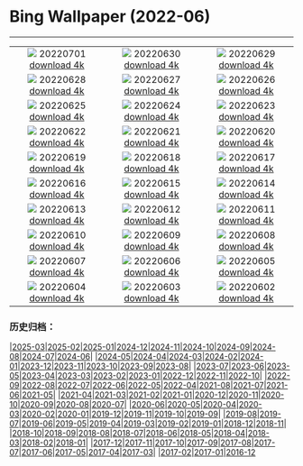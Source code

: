 # Bing Wallpaper (2022-06)
**************
| | | |
| :----: | :----: | :----: |
| ![](https://www.bing.com/th?id=OHR.AgueroVillage_ZH-CN1007741117_1920x1080.jpg) 20220701 [download 4k](https://www.bing.com/th?id=OHR.AgueroVillage_ZH-CN1007741117_UHD.jpg) | ![](https://www.bing.com/th?id=OHR.CoteSauvage_ZH-CN9967984163_1920x1080.jpg) 20220630 [download 4k](https://www.bing.com/th?id=OHR.CoteSauvage_ZH-CN9967984163_UHD.jpg) | ![](https://www.bing.com/th?id=OHR.PhangNgaBay_ZH-CN9408705933_1920x1080.jpg) 20220629 [download 4k](https://www.bing.com/th?id=OHR.PhangNgaBay_ZH-CN9408705933_UHD.jpg) |
| ![](https://www.bing.com/th?id=OHR.TafilaletOasis_ZH-CN9143950935_1920x1080.jpg) 20220628 [download 4k](https://www.bing.com/th?id=OHR.TafilaletOasis_ZH-CN9143950935_UHD.jpg) | ![](https://www.bing.com/th?id=OHR.ValensoleLavender_ZH-CN8778885260_1920x1080.jpg) 20220627 [download 4k](https://www.bing.com/th?id=OHR.ValensoleLavender_ZH-CN8778885260_UHD.jpg) | ![](https://www.bing.com/th?id=OHR.KoalaSleeping_ZH-CN8369657308_1920x1080.jpg) 20220626 [download 4k](https://www.bing.com/th?id=OHR.KoalaSleeping_ZH-CN8369657308_UHD.jpg) |
| ![](https://www.bing.com/th?id=OHR.BBMomCub_ZH-CN7715738841_1920x1080.jpg) 20220625 [download 4k](https://www.bing.com/th?id=OHR.BBMomCub_ZH-CN7715738841_UHD.jpg) | ![](https://www.bing.com/th?id=OHR.CenoteDiver_ZH-CN7334440742_1920x1080.jpg) 20220624 [download 4k](https://www.bing.com/th?id=OHR.CenoteDiver_ZH-CN7334440742_UHD.jpg) | ![](https://www.bing.com/th?id=OHR.MostarBridge_ZH-CN5920156936_1920x1080.jpg) 20220623 [download 4k](https://www.bing.com/th?id=OHR.MostarBridge_ZH-CN5920156936_UHD.jpg) |
| ![](https://www.bing.com/th?id=OHR.AmazonianEcuador_ZH-CN9873999948_1920x1080.jpg) 20220622 [download 4k](https://www.bing.com/th?id=OHR.AmazonianEcuador_ZH-CN9873999948_UHD.jpg) | ![](https://www.bing.com/th?id=OHR.GlastonburySolstice_ZH-CN9694169797_1920x1080.jpg) 20220621 [download 4k](https://www.bing.com/th?id=OHR.GlastonburySolstice_ZH-CN9694169797_UHD.jpg) | ![](https://www.bing.com/th?id=OHR.SwallowtailFlower_ZH-CN5950463168_1920x1080.jpg) 20220620 [download 4k](https://www.bing.com/th?id=OHR.SwallowtailFlower_ZH-CN5950463168_UHD.jpg) |
| ![](https://www.bing.com/th?id=OHR.Cassowary_ZH-CN9903525394_1920x1080.jpg) 20220619 [download 4k](https://www.bing.com/th?id=OHR.Cassowary_ZH-CN9903525394_UHD.jpg) | ![](https://www.bing.com/th?id=OHR.CelebratingSurfing_ZH-CN9747833506_1920x1080.jpg) 20220618 [download 4k](https://www.bing.com/th?id=OHR.CelebratingSurfing_ZH-CN9747833506_UHD.jpg) | ![](https://www.bing.com/th?id=OHR.Balsamroot_ZH-CN9456182640_1920x1080.jpg) 20220617 [download 4k](https://www.bing.com/th?id=OHR.Balsamroot_ZH-CN9456182640_UHD.jpg) |
| ![](https://www.bing.com/th?id=OHR.SeonamTemple_ZH-CN3460236076_1920x1080.jpg) 20220616 [download 4k](https://www.bing.com/th?id=OHR.SeonamTemple_ZH-CN3460236076_UHD.jpg) | ![](https://www.bing.com/th?id=OHR.ClingmansDome_ZH-CN0900594339_1920x1080.jpg) 20220615 [download 4k](https://www.bing.com/th?id=OHR.ClingmansDome_ZH-CN0900594339_UHD.jpg) | ![](https://www.bing.com/th?id=OHR.MuseumMile_ZH-CN0641581371_1920x1080.jpg) 20220614 [download 4k](https://www.bing.com/th?id=OHR.MuseumMile_ZH-CN0641581371_UHD.jpg) |
| ![](https://www.bing.com/th?id=OHR.OkavangoElephant_ZH-CN0058670579_1920x1080.jpg) 20220613 [download 4k](https://www.bing.com/th?id=OHR.OkavangoElephant_ZH-CN0058670579_UHD.jpg) | ![](https://www.bing.com/th?id=OHR.SierraPonce_ZH-CN9720358958_1920x1080.jpg) 20220612 [download 4k](https://www.bing.com/th?id=OHR.SierraPonce_ZH-CN9720358958_UHD.jpg) | ![](https://www.bing.com/th?id=OHR.MisoolIsland_ZH-CN9038691748_1920x1080.jpg) 20220611 [download 4k](https://www.bing.com/th?id=OHR.MisoolIsland_ZH-CN9038691748_UHD.jpg) |
| ![](https://www.bing.com/th?id=OHR.SpottedDeers_ZH-CN8790816034_1920x1080.jpg) 20220610 [download 4k](https://www.bing.com/th?id=OHR.SpottedDeers_ZH-CN8790816034_UHD.jpg) | ![](https://www.bing.com/th?id=OHR.SweetheartAbbey_ZH-CN8325969067_1920x1080.jpg) 20220609 [download 4k](https://www.bing.com/th?id=OHR.SweetheartAbbey_ZH-CN8325969067_UHD.jpg) | ![](https://www.bing.com/th?id=OHR.CommonDolphin_ZH-CN3524729916_1920x1080.jpg) 20220608 [download 4k](https://www.bing.com/th?id=OHR.CommonDolphin_ZH-CN3524729916_UHD.jpg) |
| ![](https://www.bing.com/th?id=OHR.HaagaRhododendron_ZH-CN3375001658_1920x1080.jpg) 20220607 [download 4k](https://www.bing.com/th?id=OHR.HaagaRhododendron_ZH-CN3375001658_UHD.jpg) | ![](https://www.bing.com/th?id=OHR.IndigoBunting_ZH-CN3172415219_1920x1080.jpg) 20220606 [download 4k](https://www.bing.com/th?id=OHR.IndigoBunting_ZH-CN3172415219_UHD.jpg) | ![](https://www.bing.com/th?id=OHR.RapadalenSNP_ZH-CN3018224759_1920x1080.jpg) 20220605 [download 4k](https://www.bing.com/th?id=OHR.RapadalenSNP_ZH-CN3018224759_UHD.jpg) |
| ![](https://www.bing.com/th?id=OHR.BannerPeak_ZH-CN2693006060_1920x1080.jpg) 20220604 [download 4k](https://www.bing.com/th?id=OHR.BannerPeak_ZH-CN2693006060_UHD.jpg) | ![](https://www.bing.com/th?id=OHR.DragonBoat2022_ZH-CN2392684688_1920x1080.jpg) 20220603 [download 4k](https://www.bing.com/th?id=OHR.DragonBoat2022_ZH-CN2392684688_UHD.jpg) | ![](https://www.bing.com/th?id=OHR.LechfallFuessen_ZH-CN3887501600_1920x1080.jpg) 20220602 [download 4k](https://www.bing.com/th?id=OHR.LechfallFuessen_ZH-CN3887501600_UHD.jpg) |

### 历史归档：

|[2025-03](2025-03/2025-03.md)|[2025-02](2025-02/2025-02.md)|[2025-01](2025-01/2025-01.md)|[2024-12](2024-12/2024-12.md)|[2024-11](2024-11/2024-11.md)|[2024-10](2024-10/2024-10.md)|[2024-09](2024-09/2024-09.md)|[2024-08](2024-08/2024-08.md)|[2024-07](2024-07/2024-07.md)|[2024-06](2024-06/2024-06.md)|
|[2024-05](2024-05/2024-05.md)|[2024-04](2024-04/2024-04.md)|[2024-03](2024-03/2024-03.md)|[2024-02](2024-02/2024-02.md)|[2024-01](2024-01/2024-01.md)|[2023-12](2023-12/2023-12.md)|[2023-11](2023-11/2023-11.md)|[2023-10](2023-10/2023-10.md)|[2023-09](2023-09/2023-09.md)|[2023-08](2023-08/2023-08.md)|
|[2023-07](2023-07/2023-07.md)|[2023-06](2023-06/2023-06.md)|[2023-05](2023-05/2023-05.md)|[2023-04](2023-04/2023-04.md)|[2023-03](2023-03/2023-03.md)|[2023-02](2023-02/2023-02.md)|[2023-01](2023-01/2023-01.md)|[2022-12](2022-12/2022-12.md)|[2022-11](2022-11/2022-11.md)|[2022-10](2022-10/2022-10.md)|
|[2022-09](2022-09/2022-09.md)|[2022-08](2022-08/2022-08.md)|[2022-07](2022-07/2022-07.md)|[2022-06](2022-06/2022-06.md)|[2022-05](2022-05/2022-05.md)|[2022-04](2022-04/2022-04.md)|[2021-08](2021-08/2021-08.md)|[2021-07](2021-07/2021-07.md)|[2021-06](2021-06/2021-06.md)|[2021-05](2021-05/2021-05.md)|
|[2021-04](2021-04/2021-04.md)|[2021-03](2021-03/2021-03.md)|[2021-02](2021-02/2021-02.md)|[2021-01](2021-01/2021-01.md)|[2020-12](2020-12/2020-12.md)|[2020-11](2020-11/2020-11.md)|[2020-10](2020-10/2020-10.md)|[2020-09](2020-09/2020-09.md)|[2020-08](2020-08/2020-08.md)|[2020-07](2020-07/2020-07.md)|
|[2020-06](2020-06/2020-06.md)|[2020-05](2020-05/2020-05.md)|[2020-04](2020-04/2020-04.md)|[2020-03](2020-03/2020-03.md)|[2020-02](2020-02/2020-02.md)|[2020-01](2020-01/2020-01.md)|[2019-12](2019-12/2019-12.md)|[2019-11](2019-11/2019-11.md)|[2019-10](2019-10/2019-10.md)|[2019-09](2019-09/2019-09.md)|
|[2019-08](2019-08/2019-08.md)|[2019-07](2019-07/2019-07.md)|[2019-06](2019-06/2019-06.md)|[2019-05](2019-05/2019-05.md)|[2019-04](2019-04/2019-04.md)|[2019-03](2019-03/2019-03.md)|[2019-02](2019-02/2019-02.md)|[2019-01](2019-01/2019-01.md)|[2018-12](2018-12/2018-12.md)|[2018-11](2018-11/2018-11.md)|
|[2018-10](2018-10/2018-10.md)|[2018-09](2018-09/2018-09.md)|[2018-08](2018-08/2018-08.md)|[2018-07](2018-07/2018-07.md)|[2018-06](2018-06/2018-06.md)|[2018-05](2018-05/2018-05.md)|[2018-04](2018-04/2018-04.md)|[2018-03](2018-03/2018-03.md)|[2018-02](2018-02/2018-02.md)|[2018-01](2018-01/2018-01.md)|
|[2017-12](2017-12/2017-12.md)|[2017-11](2017-11/2017-11.md)|[2017-10](2017-10/2017-10.md)|[2017-09](2017-09/2017-09.md)|[2017-08](2017-08/2017-08.md)|[2017-07](2017-07/2017-07.md)|[2017-06](2017-06/2017-06.md)|[2017-05](2017-05/2017-05.md)|[2017-04](2017-04/2017-04.md)|[2017-03](2017-03/2017-03.md)|
|[2017-02](2017-02/2017-02.md)|[2017-01](2017-01/2017-01.md)|[2016-12](2016-12/2016-12.md)